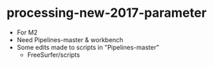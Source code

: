 # processing-new-2017-parameter

- For M2
- Need Pipelines-master & workbench
- Some edits made to scripts in "Pipelines-master"
    - FreeSurfer/scripts
